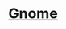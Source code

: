 ﻿---
!LinkItem
Link: gnome_hd.md
NameLink: <!--NameLink-->[Gnome](hd_gnome.md)<!--/NameLink-->
Id: races_hd.md#gnome
ParentLink: races_hd.md#races
Name: Gnome
ParentName: Races
AltName: '[Gnome](#)'
Attributes:
  NameLink: '[Gnome](hd_gnome.md)'
  Markdown: >+
    ## <!--NameLink-->[Gnome](hd_gnome.md)<!--/NameLink-->


    - SRD: <!--AltName-->[Gnome](#)<!--/AltName-->

  AltName: '[Gnome](#)'
AttributesDictionary: >+
  NameLink: '[Gnome](hd_gnome.md)'

  Markdown: >+

    ## <!--NameLink-->[Gnome](hd_gnome.md)<!--/NameLink-->





    - SRD: <!--AltName-->[Gnome](#)<!--/AltName-->



  AltName: '[Gnome](#)'

---




# [Gnome](hd_gnome.md)




